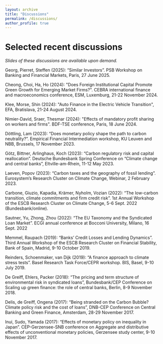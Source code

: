 ```yaml
---
layout: archive
title: "Discussions"
permalink: /discussions/
author_profile: true
---
```


# Selected recent discussions

_Slides of these discussions are available upon demand._

Georg, Pierret, Steffen (2025): “Similar Investors”. PSB Workshop on Banking and Financial Markets, Paris, 27 June 2025.

Cheong, Choi, Ha, Ho (2024): "Does Foreign Institutional Capital Promote Green Growth for Emerging Market Firms?". CEBRA international finance and macroeconomics conference, ESM, Luxemburg, 21-22 November 2024.

Klee, Morse, Shin (2024): "Auto Finance in the Electric Vehicle Transition", EFA, Bratislava, 21-24 August 2024.

Nimier-David, Sraer, Thesmar (2024): "Effects of mandatory profit sharing on workers and firms". BDF-TSE conference, Paris, 18 June 2024.

Döttling, Lam (2023): “Does monetary policy shape the path to carbon neutrality?”. Empirical Financial Intermediation workshop, KU Leuven and NBB, Brussels, 17 November 2023.

Götz, Bittner, Arlinghaus, Koch (2023): “Carbon regulatory risk and capital reallocation”. Deutsche Bundesbank Spring Conference on “Climate change and central banks”, Eltville-am-Rhein, 11-12 May 2023.

Laeven, Popov (2023): “Carbon taxes and the geography of fossil lending”. Eurosystem’s Research Cluster on Climate Change, Webinar, 2 February 2023.

Carbone, Giuzio, Kapadia, Krämer, Nyholm, Vozian (2022): “The low-carbon transition, climate commitments and firm credit risk”. 1st Annual Workshop of the ESCB Research Cluster on Climate Change, 5-6 Sept. 2022 (Bundesbank/online).

Sautner, Yu, Zhong, Zhou (2022): “The EU Taxonomy and the Syndicated Loan Market”. ECGI annual conference at Bocconi University, Milano, 16 Sept. 2022

Memmel, Raupach (2019): “Banks’ Credit Losses and Lending Dynamics”. Third Annual Workshop of the ESCB Research Cluster on Financial Stability, Bank of Spain, Madrid, 9-10 October 2019.

Reinders, Schoenmaker, van Dijk (2019): “A finance approach to climate stress tests”. Basel Research Task Force/CEPR workshop. BIS, Basel, 9-10 July 2019.

De Greiff, Ehlers, Packer (2018): “The pricing and term structure of environmental risk in syndicated loans”, Bundesbank/CEP Conference on Scaling up green finance: the role of central banks, Berlin, 8-9 November 2018.

Delis, de Greiff, Ongena (2017): “Being stranded on the Carbon Bubble? Climate policy risk and the cost of loans”, DNB-CEP Conference on Central Banking and Green Finance, Amsterdam, 28-29 November 2017.

Inui, Sudo, Yamada (2017): “Effects of monetary policy on inequality in Japan”. CEP-Gerzensee-SNB conference on Aggregate and distributive effects of unconventional monetary policies, Gerzensee study center, 9-10 November 2017.
